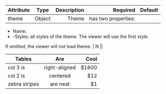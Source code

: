 Attribute	|Type	|Description	|Required	|Default|
-----------| :--: | -------: | ------: | -----: |
theme | Object	| Theme | has two properties: 

- Name: 
- -Styles: all styles of the theme. The viewer will use the first style. 

If omitted, the viewer will not load theme.	 | N	||


| Tables        | Are           | Cool  |
| ------------- |:-------------:| -----:|
| col 3 is      | right-aligned | $1600 |
| col 2 is      | centered      |   $12 |
| zebra stripes | are neat      |    $1 |

